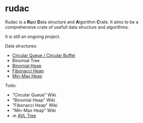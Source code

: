 # rudac

Rudac is a **Ru**st **D**ata structure and **A**lgorithm **C**rate.
It aims to be a comprehensive crate of usefull data structure and algorithms.

It is still an ongoing project.

Data structures:
* [Circular Queue / Circular Buffer](https://en.wikipedia.org/wiki/Circular_buffer)
* Binomial Tree
* [Binomial Heap](https://en.wikipedia.org/wiki/Binomial_heap)
* [Fibonacci Heap](https://en.wikipedia.org/wiki/Fibonacci_heap)
* [Min-Max Heap](https://en.wikipedia.org/wiki/Min-max_heap)

Todo:
* "Circular Queue" Wiki
* "Binomial Heap" Wiki
* "Fibonacci Heap" Wiki
* "Min-Max Heap" Wiki
* :soon: [AVL Tree](https://en.wikipedia.org/wiki/AVL_tree)